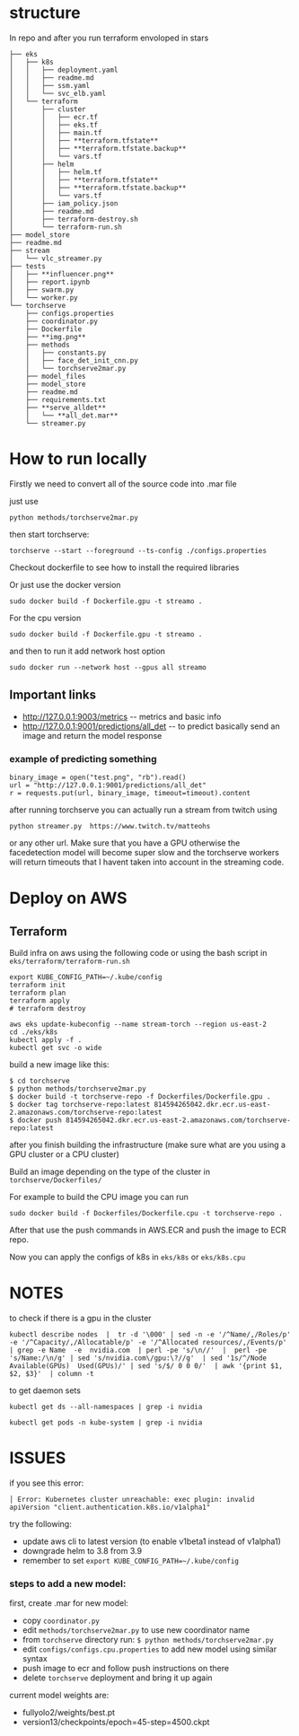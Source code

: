 # structure
In repo and after you run terraform envoloped in stars
```
├── eks
│   ├── k8s
│   │   ├── deployment.yaml
│   │   ├── readme.md
│   │   ├── ssm.yaml
│   │   └── svc_elb.yaml
│   └── terraform
│       ├── cluster
│       │   ├── ecr.tf
│       │   ├── eks.tf
│       │   ├── main.tf
│       │   ├── **terraform.tfstate**
│       │   ├── **terraform.tfstate.backup**
│       │   └── vars.tf
│       ├── helm
│       │   ├── helm.tf
│       │   ├── **terraform.tfstate**
│       │   ├── **terraform.tfstate.backup**
│       │   └── vars.tf
│       ├── iam_policy.json
│       ├── readme.md
│       ├── terraform-destroy.sh
│       └── terraform-run.sh
├── model_store
├── readme.md
├── stream
│   └── vlc_streamer.py
├── tests
│   ├── **influencer.png**
│   ├── report.ipynb
│   ├── swarm.py
│   └── worker.py
└── torchserve
    ├── configs.properties
    ├── coordinator.py
    ├── Dockerfile
    ├── **img.png**
    ├── methods
    │   ├── constants.py
    │   ├── face_det_init_cnn.py
    │   └── torchserve2mar.py
    ├── model_files
    ├── model_store
    ├── readme.md
    ├── requirements.txt
    ├── **serve_alldet**
    │   └── **all_det.mar**
    └── streamer.py

```
# How to run locally

Firstly we need to convert all of the source code into .mar file

just use 
```
python methods/torchserve2mar.py
```

then start torchserve:
```
torchserve --start --foreground --ts-config ./configs.properties
```

Checkout dockerfile to see how to install the required libraries 

Or just use the docker version

```
sudo docker build -f Dockerfile.gpu -t streamo .
```

For the cpu version
```
sudo docker build -f Dockerfile.gpu -t streamo .
```
and then to run it add network host option

```
sudo docker run --network host --gpus all streamo 
```


## Important links

- http://127.0.0.1:9003/metrics -- metrics and basic info
- http://127.0.0.1:9001/predictions/all_det -- to predict basically send an image and return the model response


### example of predicting something 

```
binary_image = open("test.png", "rb").read()
url = "http://127.0.0.1:9001/predictions/all_det"
r = requests.put(url, binary_image, timeout=timeout).content

```

after running torchserve you can actually run a stream from twitch using 

```
python streamer.py  https://www.twitch.tv/matteohs
```

or any other url. Make sure that you have a GPU otherwise the facedetection model will become super slow and the torchserve workers will return timeouts that I havent taken into account in the streaming code.

# Deploy on AWS

## Terraform

Build infra on aws using the following code or using the bash script in ```eks/terraform/terraform-run.sh```
```
export KUBE_CONFIG_PATH=~/.kube/config
terraform init
terraform plan
terraform apply
# terraform destroy
```

```
aws eks update-kubeconfig --name stream-torch --region us-east-2
cd ./eks/k8s
kubectl apply -f .
kubectl get svc -o wide
```

build a new image like this:
```
$ cd torchserve
$ python methods/torchserve2mar.py
$ docker build -t torchserve-repo -f Dockerfiles/Dockerfile.gpu .
$ docker tag torchserve-repo:latest 814594265042.dkr.ecr.us-east-2.amazonaws.com/torchserve-repo:latest
$ docker push 814594265042.dkr.ecr.us-east-2.amazonaws.com/torchserve-repo:latest
```

after you finish building the infrastructure (make sure what are you using a GPU cluster or a CPU cluster)

Build an image depending on the type of the cluster in ```torchserve/Dockerfiles/```

For example to build the CPU image you can run

```sudo docker build -f Dockerfiles/Dockerfile.cpu -t torchserve-repo . ```

After that use the push commands in AWS.ECR and push the image to ECR repo.

Now you can apply the configs of k8s in ```eks/k8s``` or ```eks/k8s.cpu```


# NOTES

to check if there is a gpu in the cluster

```
kubectl describe nodes  |  tr -d '\000' | sed -n -e '/^Name/,/Roles/p' -e '/^Capacity/,/Allocatable/p' -e '/^Allocated resources/,/Events/p'  | grep -e Name  -e  nvidia.com  | perl -pe 's/\n//'  |  perl -pe 's/Name:/\n/g' | sed 's/nvidia.com\/gpu:\?//g'  | sed '1s/^/Node Available(GPUs)  Used(GPUs)/' | sed 's/$/ 0 0 0/'  | awk '{print $1, $2, $3}'  | column -t

```


to get daemon sets

```
kubectl get ds --all-namespaces | grep -i nvidia
```

```
kubectl get pods -n kube-system | grep -i nvidia
```

# ISSUES
if you see this error:
```
│ Error: Kubernetes cluster unreachable: exec plugin: invalid apiVersion "client.authentication.k8s.io/v1alpha1"
```
try the following:
* update aws cli to latest version (to enable v1beta1 instead of v1alpha1)
* downgrade helm to 3.8 from 3.9
* remember to set `export KUBE_CONFIG_PATH=~/.kube/config`


### steps to add a new model:
first, create .mar for new model:
* copy `coordinator.py`
* edit `methods/torchserve2mar.py` to use new coordinator name
* from `torchserve` directory run: `$ python methods/torchserve2mar.py`
* edit `configs/configs.cpu.properties` to add new model using similar syntax
* push image to ecr and follow push instructions on there
* delete `torchserve` deployment and bring it up again

current model weights are:
  - fullyolo2/weights/best.pt
  - version13/checkpoints/epoch=45-step=4500.ckpt
